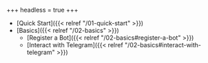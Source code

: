 +++
headless = true
+++

- [Quick Start]({{< relref "/01-quick-start" >}})
- [Basics]({{< relref "/02-basics" >}})
  - [Register a Bot]({{< relref "/02-basics#register-a-bot" >}})
  - [Interact with Telegram]({{< relref "/02-basics#interact-with-telegram" >}})

